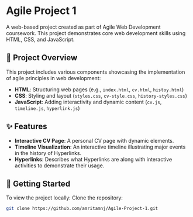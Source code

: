 # Agile Project 1

A web-based project created as part of Agile Web Development coursework. This project demonstrates core web development skills using HTML, CSS, and JavaScript.

## 📄 Project Overview
This project includes various components showcasing the implementation of agile principles in web development:
- **HTML**: Structuring web pages (e.g., `index.html`, `cv.html`, `histoy.html`)
- **CSS**: Styling and layout (`styles.css`, `cv-style.css`, `history-styles.css`)
- **JavaScript**: Adding interactivity and dynamic content (`cv.js`, `timeline.js`, `hyperlink.js`)

## ✨ Features
- **Interactive CV Page**: A personal CV page with dynamic elements.
- **Timeline Visualization**: An interactive timeline illustrating major events in the history of Hyperlinks.
- **Hyperlinks**: Describes what Hyperlinks are along with interactive activities to demonstrate their usage.

## 🚀 Getting Started
To view the project locally:
Clone the repository:
   ```bash
   git clone https://github.com/amritamnj/Agile-Project-1.git

